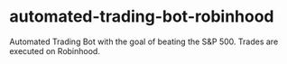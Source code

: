 # automated-trading-bot-robinhood
Automated Trading Bot with the goal of beating the S&amp;P 500. Trades are executed on Robinhood.
